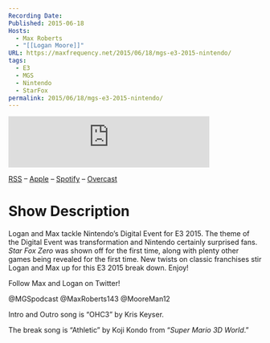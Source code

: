 ```yaml
---
Recording Date: 
Published: 2015-06-18
Hosts:
  - Max Roberts
  - "[[Logan Moore]]"
URL: https://maxfrequency.net/2015/06/18/mgs-e3-2015-nintendo/
tags:
  - E3
  - MGS
  - Nintendo
  - StarFox
permalink: 2015/06/18/mgs-e3-2015-nintendo/
---
```

<iframe src="https://podcasters.spotify.com/pod/show/millennialgamingspeak/embed/episodes/E3-2015-Breaking-Down-Nintendos-Digital-Event-e1adht4/a-a6ts461" height="102px" width="400px" frameborder="0" scrolling="no"></iframe>

[RSS](https://anchor.fm/s/74aa3858/podcast/rss) – [Apple](https://podcasts.apple.com/us/podcast/episode-3-gdc-wrap-up/id1000915981?i=1000542222515) – [Spotify](https://open.spotify.com/episode/7wePXT4Bt22LWifVLx3n8y) – [Overcast](https://overcast.fm/+EtIgeWxEU)
# Show Description

Logan and Max tackle Nintendo’s Digital Event for E3 2015. The theme of the Digital Event was transformation and Nintendo certainly surprised fans. *Star Fox Zero* was shown off for the first time, along with plenty other games being revealed for the first time. New twists on classic franchises stir Logan and Max up for this E3 2015 break down. Enjoy!

Follow Max and Logan on Twitter!

@MGSpodcast
@MaxRoberts143
@MooreMan12

Intro and Outro song is “OHC3” by Kris Keyser.

The break song is “Athletic” by Koji Kondo from “*Super Mario 3D World*.”
